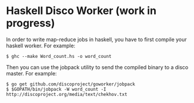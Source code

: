Haskell Disco Worker (work in progress)
=======================================
In order to write map-reduce jobs in haskell, you have to first compile your haskell worker. For example:
```
$ ghc --make Word_count.hs -o word_count
```

Then you can use the jobpack utility to send the compiled binary to a disco master. For example:

```
$ go get github.com/discoproject/goworker/jobpack
$ $GOPATH/bin/jobpack -W word_count -I http://discoproject.org/media/text/chekhov.txt
```
